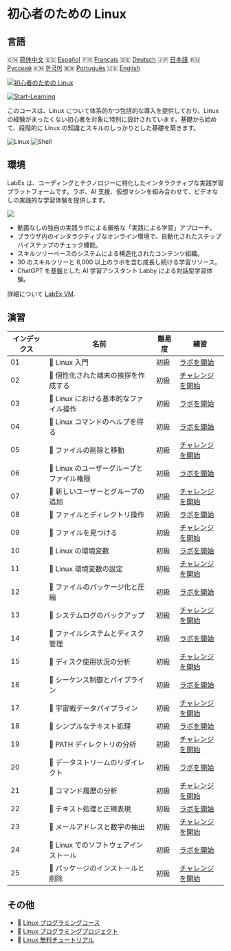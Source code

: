 # 初心者のための Linux

## 言語

🇨🇳 [简体中文](README_zh.md) 🇪🇸 [Español](README_es.md) 🇫🇷 [Français](README_fr.md) 🇩🇪 [Deutsch](README_de.md) 🇯🇵 [日本語](README_ja.md) 🇷🇺 [Русский](README_ru.md) 🇰🇷 [한국어](README_ko.md) 🇧🇷 [Português](README_pt.md) 🇺🇸 [English](README.md) 

[![初心者のための Linux](https://cover-creator.labex.io/linux-for-noobs.png?lang=ja)](https://labex.io/ja/courses/linux-for-noobs)

[![Start-Learning](https://img.shields.io/badge/Start-Learning-whitesmoke?style=for-the-badge)](https://labex.io/ja/courses/linux-for-noobs)

このコースは、Linux について体系的かつ包括的な導入を提供しており、Linux の経験がまったくない初心者を対象に特別に設計されています。基礎から始めて、段階的に Linux の知識とスキルのしっかりとした基礎を築きます。

![Linux](https://img.shields.io/badge/Linux-whitesmoke?style=for-the-badge&logo=linux)
![Shell](https://img.shields.io/badge/Shell-whitesmoke?style=for-the-badge&logo=shell)


## 環境

LabEx は、コーディングとテクノロジーに特化したインタラクティブな実践学習プラットフォームです。ラボ、AI 支援、仮想マシンを組み合わせて、ビデオなしの実践的な学習体験を提供します。

![](https://tutorial-screenshot.getvm.io/images/vm-1725247253.png)

- 動画なしの独自の実践ラボによる厳格な「実践による学習」アプローチ。
- ブラウザ内のインタラクティブなオンライン環境で、自動化されたステップバイステップのチェック機能。
- スキルツリーベースのシステムによる構造化されたコンテンツ組織。
- 30 のスキルツリーと 6,000 以上のラボを含む成長し続ける学習リソース。
- ChatGPT を基盤とした AI 学習アシスタント Labby による対話型学習体験。

詳細について [LabEx VM](https://support.labex.io/using-labex/virtual-machine).

## 演習

|   インデックス | 名前                                      | 難易度   | 練習                                                                                                                            |
|----------------|-------------------------------------------|----------|---------------------------------------------------------------------------------------------------------------------------------|
|             01 | 📖 Linux 入門                             | 初級     | <a target='_blank' href='https://labex.io/ja/tutorials/linux-getting-started-with-linux-446315'>ラボを開始</a>                  |
|             02 | 🎯 個性化された端末の挨拶を作成する       | 初級     | <a target='_blank' href='https://labex.io/ja/tutorials/linux-create-personalized-terminal-greeting-446322'>チャレンジを開始</a> |
|             03 | 📖 Linux における基本的なファイル操作     | 初級     | <a target='_blank' href='https://labex.io/ja/tutorials/linux-basic-file-operations-in-linux-18001'>ラボを開始</a>               |
|             04 | 📖 Linux コマンドのヘルプを得る           | 初級     | <a target='_blank' href='https://labex.io/ja/tutorials/linux-get-help-on-linux-commands-18000'>ラボを開始</a>                   |
|             05 | 🎯 ファイルの削除と移動                   | 初級     | <a target='_blank' href='https://labex.io/ja/tutorials/linux-delete-and-move-files-7777'>チャレンジを開始</a>                   |
|             06 | 📖 Linux のユーザーグループとファイル権限 | 初級     | <a target='_blank' href='https://labex.io/ja/tutorials/linux-linux-user-group-and-file-permissions-18002'>ラボを開始</a>        |
|             07 | 🎯 新しいユーザーとグループの追加         | 初級     | <a target='_blank' href='https://labex.io/ja/tutorials/linux-add-new-user-and-group-17987'>チャレンジを開始</a>                 |
|             08 | 📖 ファイルとディレクトリ操作             | 初級     | <a target='_blank' href='https://labex.io/ja/tutorials/linux-file-and-directory-operations-17997'>ラボを開始</a>                |
|             09 | 🎯 ファイルを見つける                     | 初級     | <a target='_blank' href='https://labex.io/ja/tutorials/linux-find-a-file-17993'>チャレンジを開始</a>                            |
|             10 | 📖 Linux の環境変数                       | 初級     | <a target='_blank' href='https://labex.io/ja/tutorials/linux-environment-variables-in-linux-385274'>ラボを開始</a>              |
|             11 | 🎯 Linux 環境変数の設定                   | 初級     | <a target='_blank' href='https://labex.io/ja/tutorials/linux-configure-linux-environment-variables-437861'>チャレンジを開始</a> |
|             12 | 📖 ファイルのパッケージ化と圧縮           | 初級     | <a target='_blank' href='https://labex.io/ja/tutorials/linux-file-packaging-and-compression-385413'>ラボを開始</a>              |
|             13 | 🎯 システムログのバックアップ             | 初級     | <a target='_blank' href='https://labex.io/ja/tutorials/linux-backup-system-log-17989'>チャレンジを開始</a>                      |
|             14 | 📖 ファイルシステムとディスク管理         | 初級     | <a target='_blank' href='https://labex.io/ja/tutorials/linux-file-system-and-disk-management-17999'>ラボを開始</a>              |
|             15 | 🎯 ディスク使用状況の分析                 | 初級     | <a target='_blank' href='https://labex.io/ja/tutorials/linux-analyzing-disk-usage-7775'>チャレンジを開始</a>                    |
|             16 | 📖 シーケンス制御とパイプライン           | 初級     | <a target='_blank' href='https://labex.io/ja/tutorials/linux-sequence-control-and-pipeline-17994'>ラボを開始</a>                |
|             17 | 🎯 宇宙戦データパイプライン               | 初級     | <a target='_blank' href='https://labex.io/ja/tutorials/linux-space-battle-data-pipeline-385343'>チャレンジを開始</a>            |
|             18 | 📖 シンプルなテキスト処理                 | 初級     | <a target='_blank' href='https://labex.io/ja/tutorials/linux-simple-text-processing-18004'>ラボを開始</a>                       |
|             19 | 🎯 PATH ディレクトリの分析                | 初級     | <a target='_blank' href='https://labex.io/ja/tutorials/linux-analyzing-path-directories-385344'>チャレンジを開始</a>            |
|             20 | 📖 データストリームのリダイレクト         | 初級     | <a target='_blank' href='https://labex.io/ja/tutorials/linux-data-stream-redirection-17995'>ラボを開始</a>                      |
|             21 | 🎯 コマンド履歴の分析                     | 初級     | <a target='_blank' href='https://labex.io/ja/tutorials/linux-analyze-historical-commands-17988'>チャレンジを開始</a>            |
|             22 | 📖 テキスト処理と正規表現                 | 初級     | <a target='_blank' href='https://labex.io/ja/tutorials/linux-text-processing-and-regular-expressions-18003'>ラボを開始</a>      |
|             23 | 🎯 メールアドレスと数字の抽出             | 初級     | <a target='_blank' href='https://labex.io/ja/tutorials/linux-extracting-mails-and-numbers-17991'>チャレンジを開始</a>           |
|             24 | 📖 Linux でのソフトウェアインストール     | 初級     | <a target='_blank' href='https://labex.io/ja/tutorials/linux-software-installation-on-linux-18005'>ラボを開始</a>               |
|             25 | 🎯 パッケージのインストールと削除         | 初級     | <a target='_blank' href='https://labex.io/ja/tutorials/linux-installing-and-removing-packages-385380'>チャレンジを開始</a>      |

## その他

- 🔗 [Linux プログラミングコース](https://github.com/labex-labs/awesome-programming-courses)
- 🔗 [Linux プログラミングプロジェクト](https://github.com/labex-labs/awesome-programming-projects)
- 🔗 [Linux 無料チュートリアル](https://github.com/labex-labs/linux-free-tutorials)

